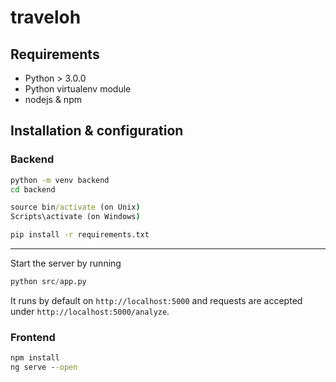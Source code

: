 # traveloh
## Requirements
* Python > 3.0.0
* Python virtualenv module
* nodejs & npm
## Installation & configuration
### Backend
```cmd
python -m venv backend
cd backend

source bin/activate (on Unix)
Scripts\activate (on Windows)

pip install -r requirements.txt
```
--- 
Start the server by running
```python
python src/app.py
```

It runs by default on `http://localhost:5000` and requests are accepted under `http://localhost:5000/analyze`.


### Frontend
```cmd
npm install
ng serve --open
```
